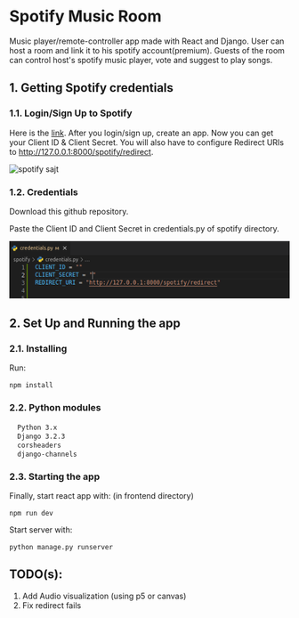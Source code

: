 # Spotify Music Room

Music player/remote-controller app made with React and Django. User can host a room and link it to his spotify account(premium). Guests of the room can control
host's spotify music player, vote and suggest to play songs.


## 1. Getting Spotify credentials

### 1.1. Login/Sign Up to Spotify

Here is the [link](https://developer.spotify.com/my-applications/). After you login/sign up, create an app. Now you can get your Client ID & Client Secret. You will also have to configure Redirect URIs to http://127.0.0.1:8000/spotify/redirect.

![spotify sajt](https://user-images.githubusercontent.com/21371592/29612125-745cbbf2-8800-11e7-9238-474b01e0e9a8.jpg)

### 1.2. Credentials
Download this github repository. 

Paste the Client ID and Client Secret in credentials.py of spotify directory.


![app js fajl](https://github.com/satyap54/music-room/blob/main/Screenshot%20from%202021-05-15%2015-37-44.png)


## 2. Set Up and Running the app

### 2.1. Installing

Run: 
```
npm install
```

### 2.2. Python modules
```
  Python 3.x
  Django 3.2.3
  corsheaders
  django-channels
```

### 2.3. Starting the app
Finally, start react app with: (in frontend directory)
```
npm run dev
```

Start server with: 
```
python manage.py runserver
```
## TODO(s):
  1) Add Audio visualization (using p5 or canvas)
  2) Fix redirect fails 

